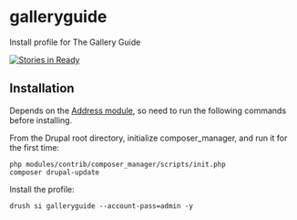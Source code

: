 # galleryguide
Install profile for The Gallery Guide


[![Stories in Ready](https://badge.waffle.io/GalleryGuide/galleryguide.svg?label=ready&title=Ready)](http://waffle.io/GalleryGuide/gall)

## Installation

Depends on the [Address module](https://www.drupal.org/project/address), so need to run the following commands before installing.  

From the Drupal root directory, initialize composer_manager, and run it for the first time:

    php modules/contrib/composer_manager/scripts/init.php  
    composer drupal-update  


Install the profile:

    drush si galleryguide --account-pass=admin -y


